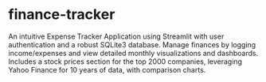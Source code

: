 # finance-tracker
An intuitive Expense Tracker Application using Streamlit with user authentication and a robust SQLite3 database. Manage finances by logging income/expenses and view detailed monthly visualizations and dashboards. Includes a stock prices section for the top 2000 companies, leveraging Yahoo Finance for 10 years of data, with comparison charts.
